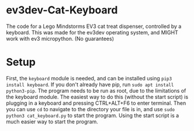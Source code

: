 # ev3dev-Cat-Keyboard
The code for a Lego Mindstorms EV3 cat treat dispenser, controlled by a keyboard. This was made for the ev3dev operating system, and MIGHT work with ev3 micropython. (No guarantees)
# Setup
First, the `keyboard` module is needed, and can be installed using `pip3 install keyboard`. 
If you don't already have pip, run `sudo apt install python3-pip`.
The program needs to be run as root, due to the limitations of the keyboard module. The easiest way to do this (without the start script) is plugging in a keyboard and pressing CTRL+ALT+F6 to enter terminal. Then you can use `cd` to navigate to the directory your file is in, and use `sudo python3 cat_keyboard.py` to start the program.
Using the start script is a much easier way to start the program.
